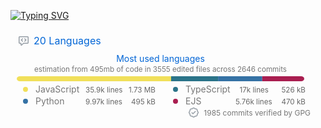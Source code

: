 

[![Typing SVG](https://readme-typing-svg.herokuapp.com?duration=2500&lines=Hi+there%2C+I+am+beginner+coder;I+learn+on+freeCodeCamp.org+;Check+out+my+repositories+)](https://git.io/typing-svg)

<svg xmlns="http://www.w3.org/2000/svg" width="480" height="161" class="">
    <defs>
        <style/>
    </defs>
    <style>@keyframes animation-gauge{0%{stroke-dasharray:0 329}}@keyframes animation-rainbow{0%,to{color:#7f00ff;fill:#7f00ff}14%{color:#a933ff;fill:#a933ff}29%{color:#007fff;fill:#007fff}43%{color:#00ff7f;fill:#00ff7f}57%{color:#ff0;fill:#ff0}71%{color:#ff7f00;fill:#ff7f00}86%{color:red;fill:red}}svg{font-family:-apple-system,BlinkMacSystemFont,Segoe UI,Helvetica,Arial,sans-serif,Apple Color Emoji,Segoe UI Emoji;color:#777}h2,h3{margin:8px 0 2px;padding:0;color:#0366d6;font-weight:400}h2 svg,h3 svg{fill:currentColor}h2{font-size:16px}h3,svg{font-size:14px}section&gt;.field{margin-left:5px;margin-right:5px}.field{display:flex;align-items:center;margin-bottom:2px;white-space:nowrap}.field svg{margin:0 8px;fill:#959da5;flex-shrink:0}.row{display:flex;flex-wrap:wrap}.row section{flex:1 1 0}.column{display:flex;flex-direction:column;align-items:center}#metrics-end,.fill-width{width:100%}svg.bar{margin:4px 0}.field.language{margin:0 8px;flex-grow:0}.field.language.details,.field.language.details small{display:flex;justify-content:space-between}.field.language.details small{color:#666;text-align:right}.field.language.details small&gt;*,.field.language.details&gt;*{flex:1 1 0}.field.language.details small&gt;:not(:last-child){margin-right:6px}.footnote{width:100%;justify-content:flex-end;font-size:12px}.chartist .ct-post{fill:rgba(127,127,127,.8)!important;color:rgba(127,127,127,.8)!important;font-size:9px;text-anchor:middle}code{background-color:#7777771f;display:inline-block;border-radius:6px;color:#777;padding:1px 5px;font-size:80%;font-family:SFMono-Regular,Consolas,Liberation Mono,Menlo,monospace}:root{--color-calendar-graph-day-bg:#ebedf0;--color-calendar-graph-day-border:rgba(27,31,35,0.06);--color-calendar-graph-day-L1-bg:#9be9a8;--color-calendar-graph-day-L2-bg:#40c463;--color-calendar-graph-day-L3-bg:#30a14e;--color-calendar-graph-day-L4-bg:#216e39;--color-calendar-halloween-graph-day-L1-bg:#ffee4a;--color-calendar-halloween-graph-day-L2-bg:#ffc501;--color-calendar-halloween-graph-day-L3-bg:#fe9600;--color-calendar-halloween-graph-day-L4-bg:#03001c;--color-calendar-graph-day-L4-border:rgba(27,31,35,0.06);--color-calendar-graph-day-L3-border:rgba(27,31,35,0.06);--color-calendar-graph-day-L2-border:rgba(27,31,35,0.06);--color-calendar-graph-day-L1-border:rgba(27,31,35,0.06)}</style>
    <style/>
    <foreignObject x="0" y="0" width="100%" height="100%">
        <div xmlns="http://www.w3.org/1999/xhtml" xmlns:xlink="http://www.w3.org/1999/xlink" class="items-wrapper">
            <section>
                <h2 class="field">
                    <svg xmlns="http://www.w3.org/2000/svg" viewBox="0 0 16 16" width="16" height="16">
                        <path fill-rule="evenodd" d="M1.5 2.75a.25.25 0 01.25-.25h12.5a.25.25 0 01.25.25v8.5a.25.25 0 01-.25.25h-6.5a.75.75 0 00-.53.22L4.5 14.44v-2.19a.75.75 0 00-.75-.75h-2a.25.25 0 01-.25-.25v-8.5zM1.75 1A1.75 1.75 0 000 2.75v8.5C0 12.216.784 13 1.75 13H3v1.543a1.457 1.457 0 002.487 1.03L8.061 13h6.189A1.75 1.75 0 0016 11.25v-8.5A1.75 1.75 0 0014.25 1H1.75zm5.03 3.47a.75.75 0 010 1.06L5.31 7l1.47 1.47a.75.75 0 01-1.06 1.06l-2-2a.75.75 0 010-1.06l2-2a.75.75 0 011.06 0zm2.44 0a.75.75 0 000 1.06L10.69 7 9.22 8.47a.75.75 0 001.06 1.06l2-2a.75.75 0 000-1.06l-2-2a.75.75 0 00-1.06 0z"/>
                    </svg>
                    20 Languages
                </h2>
            </section>
            <section class="column">
                <h3 class="field">Most used languages</h3>
                <small>estimation from 495mb of code in 3555 edited files across 2646 commits</small>
                <svg class="bar" xmlns="http://www.w3.org/2000/svg" width="460" height="8">
                    <mask id="languages-bar">
                        <rect x="0" y="0" width="460" height="8" fill="white" rx="5"/>
                    </mask>
                    <rect mask="url(#languages-bar)" x="0" y="0" width="0" height="8" fill="#d1d5da"/>
                    <rect mask="url(#languages-bar)" x="0" y="0" width="246.8949500730268" height="8" fill="#f1e05a"/>
                    <rect mask="url(#languages-bar)" x="246.8949500730268" y="0" width="75.21780475254383" height="8" fill="#2b7489"/>
                    <rect mask="url(#languages-bar)" x="322.1127548255706" y="0" width="70.68762480191526" height="8" fill="#3572A5"/>
                    <rect mask="url(#languages-bar)" x="392.8003796274859" y="0" width="67.19962037251413" height="8" fill="#a91e50"/>
                </svg>
                <div class="row fill-width">
                    <section>
                        <div class="field language details">
                            <div class="field">
                                <svg xmlns="http://www.w3.org/2000/svg" viewBox="0 0 16 16" width="16" height="16">
                                    <path fill="#f1e05a" fill-rule="evenodd" d="M8 4a4 4 0 100 8 4 4 0 000-8z"/>
                                </svg>
                                JavaScript
                            </div>
                            <small>
                                <div>35.9k lines</div>
                                <div>1.73 MB</div>
                            </small>
                        </div>
                        <div class="field language details">
                            <div class="field">
                                <svg xmlns="http://www.w3.org/2000/svg" viewBox="0 0 16 16" width="16" height="16">
                                    <path fill="#3572A5" fill-rule="evenodd" d="M8 4a4 4 0 100 8 4 4 0 000-8z"/>
                                </svg>
                                Python
                            </div>
                            <small>
                                <div>9.97k lines</div>
                                <div>495 kB</div>
                            </small>
                        </div>
                    </section>
                    <section>
                        <div class="field language details">
                            <div class="field">
                                <svg xmlns="http://www.w3.org/2000/svg" viewBox="0 0 16 16" width="16" height="16">
                                    <path fill="#2b7489" fill-rule="evenodd" d="M8 4a4 4 0 100 8 4 4 0 000-8z"/>
                                </svg>
                                TypeScript
                            </div>
                            <small>
                                <div>17k lines</div>
                                <div>526 kB</div>
                            </small>
                        </div>
                        <div class="field language details">
                            <div class="field">
                                <svg xmlns="http://www.w3.org/2000/svg" viewBox="0 0 16 16" width="16" height="16">
                                    <path fill="#a91e50" fill-rule="evenodd" d="M8 4a4 4 0 100 8 4 4 0 000-8z"/>
                                </svg>
                                EJS
                            </div>
                            <small>
                                <div>5.76k lines</div>
                                <div>470 kB</div>
                            </small>
                        </div>
                    </section>
                </div>
                <div class="row footnote">
                    <div class="field">
                        <svg xmlns="http://www.w3.org/2000/svg" viewBox="0 0 16 16" width="16" height="16">
                            <path fill-rule="evenodd" d="M9.585.52a2.678 2.678 0 00-3.17 0l-.928.68a1.178 1.178 0 01-.518.215L3.83 1.59a2.678 2.678 0 00-2.24 2.24l-.175 1.14a1.178 1.178 0 01-.215.518l-.68.928a2.678 2.678 0 000 3.17l.68.928c.113.153.186.33.215.518l.175 1.138a2.678 2.678 0 002.24 2.24l1.138.175c.187.029.365.102.518.215l.928.68a2.678 2.678 0 003.17 0l.928-.68a1.17 1.17 0 01.518-.215l1.138-.175a2.678 2.678 0 002.241-2.241l.175-1.138c.029-.187.102-.365.215-.518l.68-.928a2.678 2.678 0 000-3.17l-.68-.928a1.179 1.179 0 01-.215-.518L14.41 3.83a2.678 2.678 0 00-2.24-2.24l-1.138-.175a1.179 1.179 0 01-.518-.215L9.585.52zM7.303 1.728c.415-.305.98-.305 1.394 0l.928.68c.348.256.752.423 1.18.489l1.136.174c.51.078.909.478.987.987l.174 1.137c.066.427.233.831.489 1.18l.68.927c.305.415.305.98 0 1.394l-.68.928a2.678 2.678 0 00-.489 1.18l-.174 1.136a1.178 1.178 0 01-.987.987l-1.137.174a2.678 2.678 0 00-1.18.489l-.927.68c-.415.305-.98.305-1.394 0l-.928-.68a2.678 2.678 0 00-1.18-.489l-1.136-.174a1.178 1.178 0 01-.987-.987l-.174-1.137a2.678 2.678 0 00-.489-1.18l-.68-.927a1.178 1.178 0 010-1.394l.68-.928c.256-.348.423-.752.489-1.18l.174-1.136c.078-.51.478-.909.987-.987l1.137-.174a2.678 2.678 0 001.18-.489l.927-.68zM11.28 6.78a.75.75 0 00-1.06-1.06L7 8.94 5.78 7.72a.75.75 0 00-1.06 1.06l1.75 1.75a.75.75 0 001.06 0l3.75-3.75z"/>
                        </svg>
                        1985 commits verified by GPG
                    </div>
                </div>
            </section>
        </div>
        <div xmlns="http://www.w3.org/1999/xhtml" id="metrics-end"></div>
    </foreignObject>
</svg>


<!--
**b4c1c/b4c1c** is a ✨ _special_ ✨ repository because its `README.md` (this file) appears on your GitHub profile.
### Hi there 👋

Here are some ideas to get you started:

- 🔭 I’m currently working on ...
- 🌱 I’m currently learning ...
- 👯 I’m looking to collaborate on ...
- 🤔 I’m looking for help with ...
- 💬 Ask me about ...
- 📫 How to reach me: ...
- 😄 Pronouns: ...
- ⚡ Fun fact: ...
-->
